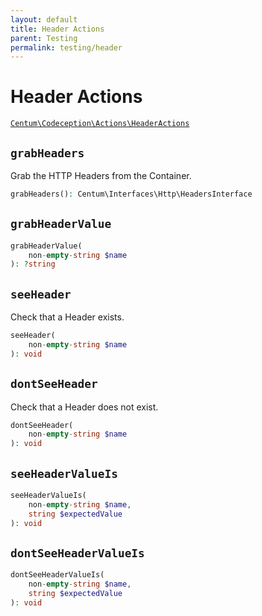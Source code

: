 ```yaml
---
layout: default
title: Header Actions
parent: Testing
permalink: testing/header
---
```




# Header Actions

[`Centum\Codeception\Actions\HeaderActions`](https://github.com/SidRoberts/centum/blob/main/src/Codeception/Actions/HeaderActions.php)



## `grabHeaders`

Grab the HTTP Headers from the Container.

```php
grabHeaders(): Centum\Interfaces\Http\HeadersInterface
```



## `grabHeaderValue`

```php
grabHeaderValue(
    non-empty-string $name
): ?string
```



## `seeHeader`

Check that a Header exists.

```php
seeHeader(
    non-empty-string $name
): void
```



## `dontSeeHeader`

Check that a Header does not exist.

```php
dontSeeHeader(
    non-empty-string $name
): void
```



## `seeHeaderValueIs`

```php
seeHeaderValueIs(
    non-empty-string $name,
    string $expectedValue
): void
```



## `dontSeeHeaderValueIs`

```php
dontSeeHeaderValueIs(
    non-empty-string $name,
    string $expectedValue
): void
```

